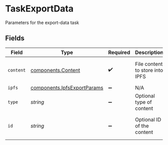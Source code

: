 # TaskExportData

Parameters for the export-data task


## Fields

| Field                                                                      | Type                                                                       | Required                                                                   | Description                                                                | Example                                                                    |
| -------------------------------------------------------------------------- | -------------------------------------------------------------------------- | -------------------------------------------------------------------------- | -------------------------------------------------------------------------- | -------------------------------------------------------------------------- |
| `content`                                                                  | [components.Content](../../models/components/content.md)                   | :heavy_check_mark:                                                         | File content to store into IPFS                                            | {<br/>"data": "Hello, World!"<br/>}                                        |
| `ipfs`                                                                     | [components.IpfsExportParams](../../models/components/ipfsexportparams.md) | :heavy_minus_sign:                                                         | N/A                                                                        |                                                                            |
| `type`                                                                     | *string*                                                                   | :heavy_minus_sign:                                                         | Optional type of content                                                   | text/plain                                                                 |
| `id`                                                                       | *string*                                                                   | :heavy_minus_sign:                                                         | Optional ID of the content                                                 | 09F8B46C-61A0-4254-9875-F71F4C605BC7                                       |